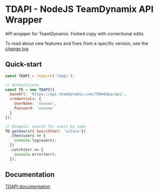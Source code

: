 # TDAPI - NodeJS TeamDynamix API Wrapper
API wrapper for TeamDynamix. Forked copy with correctional edits

To read about new features and fixes from a specific version, see the [change log](CHANGELOG.md).

## Quick-start
```javascript
const TDAPI = require('tdapi');

// Authenticate
const TD = new TDAPI({
  baseUrl: 'https://api.teamdynamix.com/TDWebApi/api',
  credentials: {
    UserName: 'xxxxxx',
    Password: 'xxxxxx'
  }
});

// Example: search for users by name
TD.getUsers({ SearchText: 'vitale'})
  .then(users => {
    console.log(users);
  })
  .catch(err => {
    console.error(err);
  });
```

## Documentation
[TDAPI documentation](https://livvitale.github.io/tdapi/)
